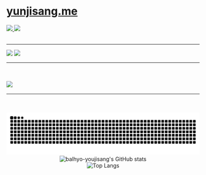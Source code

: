 <h1>
  <a href="https://site.yunjisang.me">yunjisang.me</a>
</h1>

<a href="https://www.instagram.com/yunjisang_/">
  <img src="https://skillicons.dev/icons?i=instagram">
</a>
<a href="mailto:contact@yunjisang.me">
  <img src="https://skillicons.dev/icons?i=gmail">
</a>

<br>
<br>
<hr>
<img src="https://skillicons.dev/icons?i=js,ts,docker,cpp,mysql,linux,spring">
<img src="https://skillicons.dev/icons?i=mongodb,python,postgres,git,go,java,redis">
<hr>
<br>
<br>
<img src="https://github-profile-trophy.vercel.app/?username=balhyo-younjisang&theme=onedark">
<hr>
<br>
<br>

<picture>
  <source media="(prefers-color-scheme: dark)" srcset="https://raw.githubusercontent.com/balhyo-younjisang/balhyo-younjisang/output/github-contribution-grid-snake-dark.svg">
  <source media="(prefers-color-scheme: light)" srcset="https://raw.githubusercontent.com/balhyo-younjisang/balhyo-younjisang/output/github-contribution-grid-snake.svg">
  <img alt="github contribution grid snake animation" src="https://raw.githubusercontent.com/balhyo-younjisang/balhyo-younjisang/output/github-contribution-grid-snake.svg">
</picture>

<div style="display:flex; flex-direction:column; align-items:center;">
<img src="https://github-readme-stats.vercel.app/api?username=balhyo-younjisang&show_icons=true&theme=tokyonight" alt="balhyo-youjisang's GitHub stats">
<img src="https://github-readme-stats.vercel.app/api/top-langs/?username=balhyo-younjisang&layout=compact&theme=dracula" alt="Top Langs">
</div>
